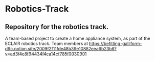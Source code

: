 # Robotics-Track
## Repository for the robotics track.
A team-based project to create a home appliance system, as part of the ECLAIR robotics track.
Team members at https://befitting-galliform-d9c.notion.site/2009f2f11fde48b39e10882eea6b23b6?v=ad3f4e8f94434f4ca14cf785f0030901
